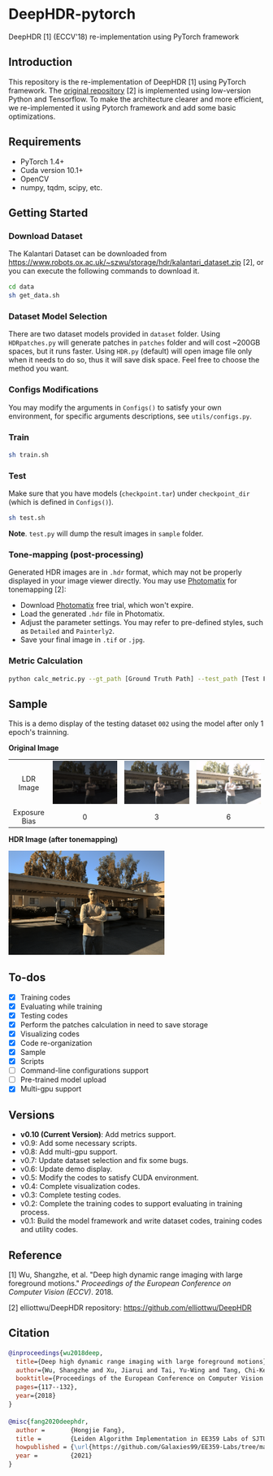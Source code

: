 # DeepHDR-pytorch
DeepHDR [1] (ECCV'18) re-implementation using PyTorch framework

## Introduction

This repository is the re-implementation of DeepHDR [1] using PyTorch framework. The [original repository](https://github.com/elliottwu/DeepHDR) [2] is implemented using low-version Python and Tensorflow. To make the architecture clearer and more efficient, we re-implemented it using Pytorch framework and add some basic optimizations. 

## Requirements

- PyTorch 1.4+
- Cuda version 10.1+
- OpenCV
- numpy, tqdm, scipy, etc.

## Getting Started

### Download Dataset

The Kalantari Dataset can be downloaded from https://www.robots.ox.ac.uk/~szwu/storage/hdr/kalantari_dataset.zip [2], or you can execute the following commands to download it.

```bash
cd data
sh get_data.sh
```

### Dataset Model Selection

There are two dataset models provided in `dataset` folder. Using `HDRpatches.py` will generate patches in `patches` folder and will cost ~200GB spaces, but it runs faster. Using `HDR.py` (default) will open image file only when it needs to do so, thus it will save disk space. Feel free to choose the method you want.

### Configs Modifications

You may modify the arguments in `Configs()` to satisfy your own environment, for specific arguments descriptions, see `utils/configs.py`.

### Train

```bash
sh train.sh
```

### Test

Make sure that you have models (`checkpoint.tar`) under `checkpoint_dir` (which is defined in `Configs()`).

```bash
sh test.sh
```

**Note**. `test.py` will dump the result images in `sample` folder.

### Tone-mapping (post-processing)

Generated HDR images are in `.hdr` format, which may not be properly displayed in your image viewer directly. You may use [Photomatix](https://www.hdrsoft.com/) for tonemapping [2]:

- Download [Photomatix](https://www.hdrsoft.com/) free trial, which won't expire.
- Load the generated `.hdr` file in Photomatix.
- Adjust the parameter settings. You may refer to pre-defined styles, such as `Detailed` and `Painterly2`.
- Save your final image in `.tif` or `.jpg`.

### Metric Calculation

```bash
python calc_metric.py --gt_path [Ground Truth Path] --test_path [Test File Path]
```

## Sample

This is a demo display of the testing dataset `002` using the model after only 1 epoch's trainning.

**Original Image**

<table>
  <tr><td align="center"> LDR Image </td><td><img src='demo/002/input_1_aligned.tif'></td><td><img src='demo/002/input_2_aligned.tif'></td><td><img src='demo/002/input_3_aligned.tif'></td></tr>
  <tr><td align="center"> Exposure Bias</td><td align="center">0</td><td align="center">3</td><td align="center">6</td></td></tr>
</table>

**HDR Image (after tonemapping)**

<img src='demo/002/hdr_tonemapping.jpg' style="zoom:30%">

## To-dos

- [x] Training codes
- [x] Evaluating while training
- [x] Testing codes
- [x] Perform the patches calculation in need to save storage
- [x] Visualizing codes
- [x] Code re-organization
- [x] Sample
- [x] Scripts
- [ ] Command-line configurations support
- [ ] Pre-trained model upload
- [x] Multi-gpu support

## Versions

- **v0.10 (Current Version)**: Add metrics support.
- v0.9: Add some necessary scripts.
- v0.8: Add multi-gpu support.
- v0.7: Update dataset selection and fix some bugs.
- v0.6: Update demo display.
- v0.5: Modify the codes to satisfy CUDA environment. 
- v0.4: Complete  visualization codes.
- v0.3: Complete testing codes.
- v0.2: Complete the training codes to support evaluating in training process.
- v0.1: Build the model framework and write dataset codes, training codes and utility codes.

## Reference

[1] Wu, Shangzhe, et al. "Deep high dynamic range imaging with large foreground motions." *Proceedings of the European Conference on Computer Vision (ECCV)*. 2018.

[2] elliottwu/DeepHDR repository: https://github.com/elliottwu/DeepHDR

## Citation

```bibtex
@inproceedings{wu2018deep,
  title={Deep high dynamic range imaging with large foreground motions},
  author={Wu, Shangzhe and Xu, Jiarui and Tai, Yu-Wing and Tang, Chi-Keung},
  booktitle={Proceedings of the European Conference on Computer Vision (ECCV)},
  pages={117--132},
  year={2018}
}

@misc{fang2020deephdr,
  author =       {Hongjie Fang},
  title =        {Leiden Algorithm Implementation in EE359 Labs of SJTU},
  howpublished = {\url{https://github.com/Galaxies99/EE359-Labs/tree/main/community}},
  year =         {2021}
}

```